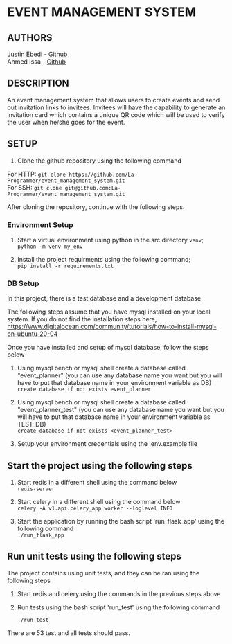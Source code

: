# EVENT MANAGEMENT SYSTEM

## AUTHORS

Justin Ebedi - [Github](https://github.com/La-Programmer)  
Ahmed Issa - [Github](https://github.com/Ahmed-Is3a)

## DESCRIPTION

An event management system that allows users to create events and send out invitation links to invitees. Invitees will have the capability to generate an invitation card which contains a unique QR code which will be used to verify the user when he/she goes for the event.

## SETUP

1. Clone the github repository using the following command

For HTTP: ```git clone https://github.com/La-Programmer/event_management_system.git```    
For SSH: ```git clone git@github.com:La-Programmer/event_management_system.git```

After cloning the repository, continue with the following steps.

### Environment Setup

1. Start a virtual environment using python in the src directory `venv`;  
   ```python -m venv my_env```

2. Install the project requirments using the following command;  
   ```pip install -r requirements.txt```

### DB Setup

In this project, there is a test database and a development database

The following steps assume that you have mysql installed on your local system. If you do not find the installation steps here, https://www.digitalocean.com/community/tutorials/how-to-install-mysql-on-ubuntu-20-04

Once you have installed and setup of mysql database, follow the steps below

1. Using mysql bench or mysql shell create a database called "event_planner" (you can use any database name you want but you will have to put that database name in your environment variable as DB)  
   ```create database if not exists event_planner```   

2. Using mysql bench or mysql shell create a database called "event_planner_test" (you can use any database name you want but you will have to put that database name in your environment variable as TEST_DB)  
   ```create database if not exists <event_planner_test>```

3. Setup your environment credentials using the .env.example file

## Start the project using the following steps

1. Start redis in a different shell using the command below  
   ```redis-server```

2. Start celery in a different shell using the command below  
   ```celery -A v1.api.celery_app worker --loglevel INFO```

3. Start the application by running the bash script 'run_flask_app' using the following command  
   ```./run_flask_app```

## Run unit tests using the following steps

The project contains using unit tests, and they can be ran using the following steps

1. Start redis and celery using the commands in the previous steps above

2. Run tests using the bash script 'run_test' using the following command  
   ```
   ./run_test
   ```

There are 53 test and all tests should pass.
